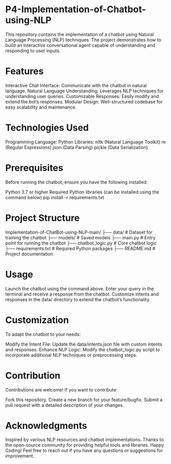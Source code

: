 # P4-Implementation-of-Chatbot-using-NLP
This repository contains the implementation of a chatbot using Natural Language Processing (NLP) techniques. The project demonstrates how to build an interactive conversational agent capable of understanding and responding to user inputs.

# Features
Interactive Chat Interface: Communicate with the chatbot in natural language.
Natural Language Understanding: Leverages NLP techniques for understanding user queries.
Customizable Responses: Easily modify and extend the bot’s responses.
Modular Design: Well-structured codebase for easy scalability and maintenance.
# Technologies Used
Programming Language: Python
Libraries:
nltk (Natural Language Toolkit)
re (Regular Expressions)
json (Data Parsing)
pickle (Data Serialization)
# Prerequisites
Before running the chatbot, ensure you have the following installed:

Python 3.7 or higher
Required Python libraries (can be installed using the command below)
pip install -r requirements.txt
# Project Structure
Implementation-of-ChatBot-using-NLP-main/
├── data/                # Dataset for training the chatbot
├── models/              # Saved models
├── main.py              # Entry point for running the chatbot
├── chatbot_logic.py     # Core chatbot logic
├── requirements.txt     # Required Python packages
├── README.md            # Project documentation
# Usage
Launch the chatbot using the command above.
Enter your query in the terminal and receive a response from the chatbot.
Customize intents and responses in the data/ directory to extend the chatbot’s functionality.
# Customization
To adapt the chatbot to your needs:

Modify the Intent File: Update the data/intents.json file with custom intents and responses.
Enhance NLP Logic: Modify the chatbot_logic.py script to incorporate additional NLP techniques or preprocessing steps.
# Contribution
Contributions are welcome! If you want to contribute:

Fork this repository.
Create a new branch for your feature/bugfix.
Submit a pull request with a detailed description of your changes.

# Acknowledgments
Inspired by various NLP resources and chatbot implementations.
Thanks to the open-source community for providing helpful tools and libraries.
Happy Coding! Feel free to reach out if you have any questions or suggestions for improvement.
